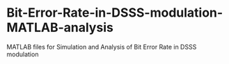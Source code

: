 # Bit-Error-Rate-in-DSSS-modulation-MATLAB-analysis
MATLAB files for Simulation and Analysis of Bit Error Rate in DSSS modulation
